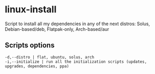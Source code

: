 # linux-install
Script to install all my dependencies in any of the next distros: Solus, Debian-based/deb, Flatpak-only, Arch-based/aur

## Scripts options
```
-d,--distro | flat, ubuntu, solus, arch
-i,--initialize | run all the initialization scripts (updates, upgrades, dependencies, ppa)
```
